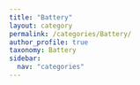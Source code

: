 ```yaml
---
title: "Battery"
layout: category
permalink: /categories/Battery/
author_profile: true
taxonomy: Battery
sidebar:
  nav: "categories"
---
```

